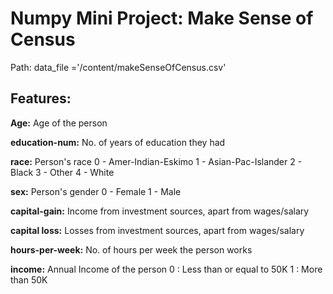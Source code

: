 # Numpy Mini Project: Make Sense of Census
Path: data_file ='/content/makeSenseOfCensus.csv'
## Features:

**Age:** Age of the person

**education-num:** No. of years of education they had

**race:** Person's race 
0 - Amer-Indian-Eskimo 
1 - Asian-Pac-Islander 
2 - Black 
3 - Other 
4 - White 

**sex:** Person's gender 
0 - Female 
1 - Male 

**capital-gain:** Income from investment sources, apart from wages/salary

**capital loss:** Losses from investment sources, apart from wages/salary

**hours-per-week:** No. of hours per week the person works

**income:** Annual Income of the person 
0 : Less than or equal to 50K 
1 : More than 50K 
